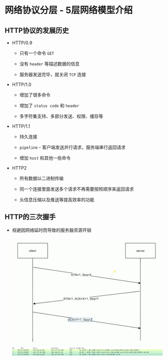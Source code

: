 # 网络协议分层 - 5层网络模型介绍

## HTTP协议的发展历史

* HTTP/0.9

	* 只有一个命令 `GET`

	* 没有 `header` 等描述数据的信息

	* 服务器发送完毕，就关闭 `TCP` 连接

* HTTP/1.0

	* 增加了很多命令

	* 增加了 `status code` 和 `header`

	* 多字符集支持、多部分发送、权限、缓存等

* HTTP/1.1

	* 持久连接

	* `pipeline` - 客户端发送并行请求，服务端串行返回请求

	* 增加 `host` 和其他一些命令

* HTTP2

	* 所有数据以二进制传输

	* 同一个连接里面发送多个请求不再需要按照顺序来返回请求

	* 头信息压缩以及推送等提高效率的功能

## HTTP的三次握手

* 规避因网络延时而导致的服务器资源开销

	<img src="./three.jpg">

	<img src="./three-wireshark.png">

